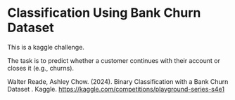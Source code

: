 # Classification Using Bank Churn Dataset

This is a kaggle challenge.

The task is to predict whether a customer continues with their account or closes it (e.g., churns). 

Walter Reade, Ashley Chow. (2024). Binary Classification with a Bank Churn Dataset . Kaggle. https://kaggle.com/competitions/playground-series-s4e1
